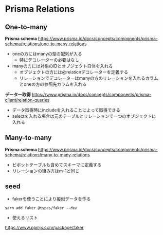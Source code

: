 # Prisma Relations

## One-to-many
**Prisma schema**
https://www.prisma.io/docs/concepts/components/prisma-schema/relations/one-to-many-relations
- oneの方にはmanyの型の配列が入る
  - 特にデコレーターの必要はなし
- manyの方には対象のIDとオブジェクト自体を入れる
  - オブジェクトの方には@relationデコレーターを定義する
  - リレーションでデコレーターはmanyの方のリレーションを入れるカラムとoneの方の参照先カラムを入れる

**データー取得**
https://www.prisma.io/docs/concepts/components/prisma-client/relation-queries
- データ取得時にincludeを入れることによって取得できる
- selectを入れる場合は元のテーブルとリレーションで一つのオブジェクトに入れる

## Many-to-many
**Prisma schema**
https://www.prisma.io/docs/concepts/components/prisma-schema/relations/many-to-many-relations
- ピボットテーブルも含めてスキーマに定義する
- リレーションの組み方はm-1と同じ

## seed
- fakerを使うことにより擬似データを作る

```shell
yarn add faker @types/faker --dev
```
- 使えるリスト

https://www.npmjs.com/package/faker

